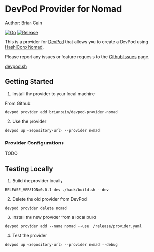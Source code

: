 # DevPod Provider for Nomad

Author: Brian Cain

[![Go](https://github.com/briancain/devpod-provider-nomad/actions/workflows/go.yml/badge.svg)](https://github.com/briancain/devpod-provider-nomad/actions/workflows/go.yml) [![Release](https://github.com/briancain/devpod-provider-nomad/actions/workflows/release.yml/badge.svg)](https://github.com/briancain/devpod-provider-nomad/actions/workflows/release.yml)

This is a provider for [DevPod](https://devpod.sh/) that allows you to create a
DevPod using [HashiCorp Nomad](https://www.nomadproject.io/).

Please report any issues or feature requests to the
[Github Issues](https://github.com/briancain/devpod-provider-nomad/issues) page.

[devpod.sh](https://devpod.sh/)

## Getting Started

1. Install the provider to your local machine

From Github:

```shell
devpod provider add briancain/devpod-provider-nomad
```

2. Use the provider

```shell
devpod up <repository-url> --provider nomad
```

### Provider Configurations

TODO

## Testing Locally

1. Build the provider locally

```shell
RELEASE_VERSION=0.0.1-dev ./hack/build.sh --dev
```

2. Delete the old provider from DevPod

```shell
devpod provider delete nomad
```

3. Install the new provider from a local build

```shell
devpod provider add --name nomad --use ./release/provider.yaml 
```

4. Test the provider

```shell
devpod up <repository-url> --provider nomad --debug 
```
